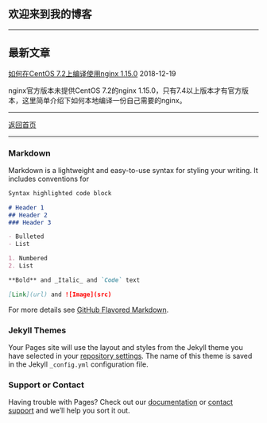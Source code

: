 ## 欢迎来到我的博客

---

## 最新文章

[如何在CentOS 7.2上编译使用nginx 1.15.0](blog/nginx.md)  2018-12-19

nginx官方版本未提供CentOS 7.2的nginx 1.15.0，只有7.4以上版本才有官方版本，这里简单介绍下如何本地编译一份自己需要的nginx。


---

[返回首页](README.md)




----

### Markdown

Markdown is a lightweight and easy-to-use syntax for styling your writing. It includes conventions for

```markdown
Syntax highlighted code block

# Header 1
## Header 2
### Header 3

- Bulleted
- List

1. Numbered
2. List

**Bold** and _Italic_ and `Code` text

[Link](url) and ![Image](src)
```

For more details see [GitHub Flavored Markdown](https://guides.github.com/features/mastering-markdown/).

### Jekyll Themes

Your Pages site will use the layout and styles from the Jekyll theme you have selected in your [repository settings](https://github.com/ChenWenBrian/ChenWenBrian.github.io/settings). The name of this theme is saved in the Jekyll `_config.yml` configuration file.

### Support or Contact

Having trouble with Pages? Check out our [documentation](https://help.github.com/categories/github-pages-basics/) or [contact support](https://github.com/contact) and we’ll help you sort it out.
